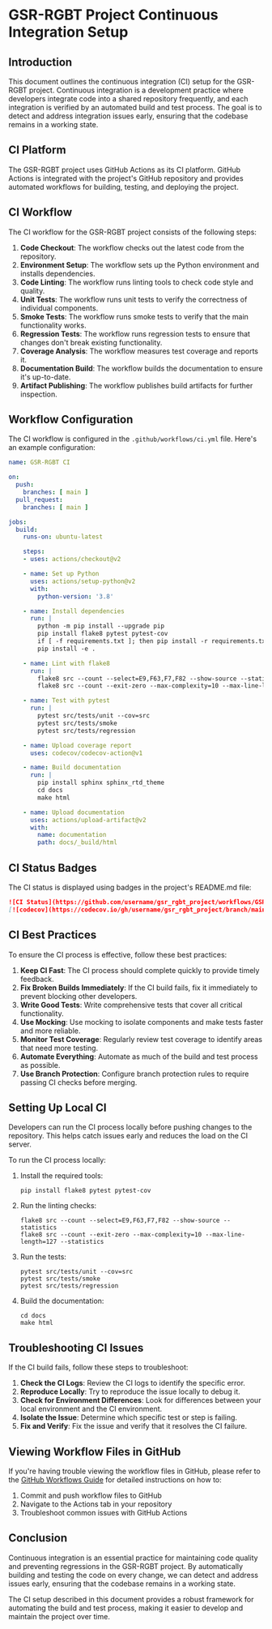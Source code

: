 # GSR-RGBT Project Continuous Integration Setup

## Introduction

This document outlines the continuous integration (CI) setup for the GSR-RGBT project. Continuous integration is a development practice where developers integrate code into a shared repository frequently, and each integration is verified by an automated build and test process. The goal is to detect and address integration issues early, ensuring that the codebase remains in a working state.

## CI Platform

The GSR-RGBT project uses GitHub Actions as its CI platform. GitHub Actions is integrated with the project's GitHub repository and provides automated workflows for building, testing, and deploying the project.

## CI Workflow

The CI workflow for the GSR-RGBT project consists of the following steps:

1. **Code Checkout**: The workflow checks out the latest code from the repository.
2. **Environment Setup**: The workflow sets up the Python environment and installs dependencies.
3. **Code Linting**: The workflow runs linting tools to check code style and quality.
4. **Unit Tests**: The workflow runs unit tests to verify the correctness of individual components.
5. **Smoke Tests**: The workflow runs smoke tests to verify that the main functionality works.
6. **Regression Tests**: The workflow runs regression tests to ensure that changes don't break existing functionality.
7. **Coverage Analysis**: The workflow measures test coverage and reports it.
8. **Documentation Build**: The workflow builds the documentation to ensure it's up-to-date.
9. **Artifact Publishing**: The workflow publishes build artifacts for further inspection.

## Workflow Configuration

The CI workflow is configured in the `.github/workflows/ci.yml` file. Here's an example configuration:

```yaml
name: GSR-RGBT CI

on:
  push:
    branches: [ main ]
  pull_request:
    branches: [ main ]

jobs:
  build:
    runs-on: ubuntu-latest

    steps:
    - uses: actions/checkout@v2

    - name: Set up Python
      uses: actions/setup-python@v2
      with:
        python-version: '3.8'

    - name: Install dependencies
      run: |
        python -m pip install --upgrade pip
        pip install flake8 pytest pytest-cov
        if [ -f requirements.txt ]; then pip install -r requirements.txt; fi
        pip install -e .

    - name: Lint with flake8
      run: |
        flake8 src --count --select=E9,F63,F7,F82 --show-source --statistics
        flake8 src --count --exit-zero --max-complexity=10 --max-line-length=127 --statistics

    - name: Test with pytest
      run: |
        pytest src/tests/unit --cov=src
        pytest src/tests/smoke
        pytest src/tests/regression

    - name: Upload coverage report
      uses: codecov/codecov-action@v1

    - name: Build documentation
      run: |
        pip install sphinx sphinx_rtd_theme
        cd docs
        make html

    - name: Upload documentation
      uses: actions/upload-artifact@v2
      with:
        name: documentation
        path: docs/_build/html
```

## CI Status Badges

The CI status is displayed using badges in the project's README.md file:

```markdown
![CI Status](https://github.com/username/gsr_rgbt_project/workflows/GSR-RGBT%20CI/badge.svg)
[![codecov](https://codecov.io/gh/username/gsr_rgbt_project/branch/main/graph/badge.svg)](https://codecov.io/gh/username/gsr_rgbt_project)
```

## CI Best Practices

To ensure the CI process is effective, follow these best practices:

1. **Keep CI Fast**: The CI process should complete quickly to provide timely feedback.
2. **Fix Broken Builds Immediately**: If the CI build fails, fix it immediately to prevent blocking other developers.
3. **Write Good Tests**: Write comprehensive tests that cover all critical functionality.
4. **Use Mocking**: Use mocking to isolate components and make tests faster and more reliable.
5. **Monitor Test Coverage**: Regularly review test coverage to identify areas that need more testing.
6. **Automate Everything**: Automate as much of the build and test process as possible.
7. **Use Branch Protection**: Configure branch protection rules to require passing CI checks before merging.

## Setting Up Local CI

Developers can run the CI process locally before pushing changes to the repository. This helps catch issues early and reduces the load on the CI server.

To run the CI process locally:

1. Install the required tools:
   ```
   pip install flake8 pytest pytest-cov
   ```

2. Run the linting checks:
   ```
   flake8 src --count --select=E9,F63,F7,F82 --show-source --statistics
   flake8 src --count --exit-zero --max-complexity=10 --max-line-length=127 --statistics
   ```

3. Run the tests:
   ```
   pytest src/tests/unit --cov=src
   pytest src/tests/smoke
   pytest src/tests/regression
   ```

4. Build the documentation:
   ```
   cd docs
   make html
   ```

## Troubleshooting CI Issues

If the CI build fails, follow these steps to troubleshoot:

1. **Check the CI Logs**: Review the CI logs to identify the specific error.
2. **Reproduce Locally**: Try to reproduce the issue locally to debug it.
3. **Check for Environment Differences**: Look for differences between your local environment and the CI environment.
4. **Isolate the Issue**: Determine which specific test or step is failing.
5. **Fix and Verify**: Fix the issue and verify that it resolves the CI failure.

## Viewing Workflow Files in GitHub

If you're having trouble viewing the workflow files in GitHub, please refer to the [GitHub Workflows Guide](github_workflows_guide.md) for detailed instructions on how to:
1. Commit and push workflow files to GitHub
2. Navigate to the Actions tab in your repository
3. Troubleshoot common issues with GitHub Actions

## Conclusion

Continuous integration is an essential practice for maintaining code quality and preventing regressions in the GSR-RGBT project. By automatically building and testing the code on every change, we can detect and address issues early, ensuring that the codebase remains in a working state.

The CI setup described in this document provides a robust framework for automating the build and test process, making it easier to develop and maintain the project over time.
